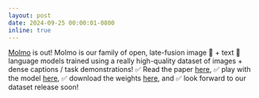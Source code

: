 ```yaml
---
layout: post
date: 2024-09-25 00:00:01-0800
inline: true
---
```


[Molmo](https://molmo.allenai.org) is out! Molmo is our family of open, late-fusion image 👀 + text 💬 language models trained using a really high-quality dataset of images + dense captions / task demonstrations! ✅ Read the paper [here](https://www.arxiv.org/abs/2409.17146), ✅ play with the model [here](https://molmo.allenai.org), ✅ download the weights [here](https://huggingface.co/collections/allenai/molmo-66f379e6fe3b8ef090a8ca19), and ✅ look forward to our dataset release soon!